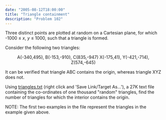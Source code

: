 ```yaml
---
date: "2005-08-12T18:00:00"
title: "Triangle containment"
description: "Problem 102"
---
```


<p>Three distinct points are plotted at random on a Cartesian plane, for which -1000 ≤ <i>x</i>, <i>y</i> ≤ 1000, such that a triangle is formed.</p>
<p>Consider the following two triangles:</p>
<p style="text-align:center;">A(-340,495), B(-153,-910), C(835,-947)
X(-175,41), Y(-421,-714), Z(574,-645)</p>
<p>It can be verified that triangle ABC contains the origin, whereas triangle XYZ does not.</p>
<p>Using <a href="/texts/p102_triangles.txt">triangles.txt</a> (right click and 'Save Link/Target As...'), a 27K text file containing the co-ordinates of one thousand "random" triangles, find the number of triangles for which the interior contains the origin.</p>
<p class="info">NOTE: The first two examples in the file represent the triangles in the example given above.</p>

